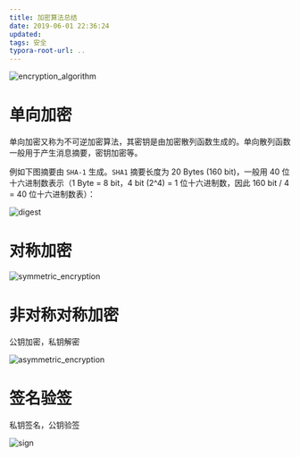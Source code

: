 ```yaml
---
title: 加密算法总结
date: 2019-06-01 22:36:24
updated:
tags: 安全
typora-root-url: ..
---
```


![encryption_algorithm](/img/security/encryption_algorithm.png)

# 单向加密

单向加密又称为不可逆加密算法，其密钥是由加密散列函数生成的。单向散列函数一般用于产生消息摘要，密钥加密等。

例如下图摘要由 `SHA-1` 生成。`SHA1` 摘要长度为 20 Bytes (160 bit)，一般用 40 位十六进制数表示（1 Byte = 8 bit，4 bit (2^4) = 1 位十六进制数，因此 160 bit / 4 = 40 位十六进制数表）：

![digest](/img/security/digest.png)

# 对称加密

![symmetric_encryption](/img/security/symmetric_encryption.png)

# 非对称对称加密

公钥加密，私钥解密

![asymmetric_encryption](/img/security/asymmetric_encryption.png)

# 签名验签

私钥签名，公钥验签

![sign](/img/security/sign.png)